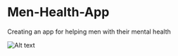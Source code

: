 # Men-Health-App
Creating an app for helping men with their mental health

![Alt text](Men-Health-App\res\img\image_1.png?raw=true "Optional Title")


